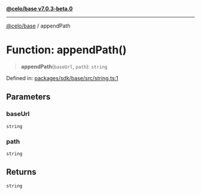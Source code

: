 [**@celo/base v7.0.3-beta.0**](../README.md)

***

[@celo/base](../README.md) / appendPath

# Function: appendPath()

> **appendPath**(`baseUrl`, `path`): `string`

Defined in: [packages/sdk/base/src/string.ts:1](https://github.com/celo-org/developer-tooling/blob/master/packages/sdk/base/src/string.ts#L1)

## Parameters

### baseUrl

`string`

### path

`string`

## Returns

`string`

